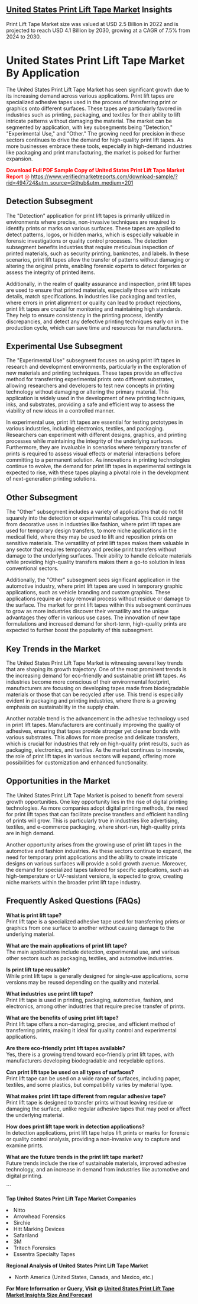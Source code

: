 <h2><a href="https://www.verifiedmarketreports.com/download-sample/?rid=494724&amp;utm_source=Github&amp;utm_medium=201" target="_blank">United States Print Lift Tape Market</a> Insights</h2><p>Print Lift Tape Market size was valued at USD 2.5 Billion in 2022 and is projected to reach USD 4.1 Billion by 2030, growing at a CAGR of 7.5% from 2024 to 2030.</p><p><h1>United States Print Lift Tape Market By Application</h1><p>The United States Print Lift Tape Market has seen significant growth due to its increasing demand across various applications. Print lift tapes are specialized adhesive tapes used in the process of transferring print or graphics onto different surfaces. These tapes are particularly favored in industries such as printing, packaging, and textiles for their ability to lift intricate patterns without damaging the material. The market can be segmented by application, with key subsegments being "Detection," "Experimental Use," and "Other." The growing need for precision in these sectors continues to drive the demand for high-quality print lift tapes. As more businesses embrace these tools, especially in high-demand industries like packaging and print manufacturing, the market is poised for further expansion. <p><span class=""><span style="color: #ff0000;"><strong>Download Full PDF Sample Copy of United States Print Lift Tape Market Report</strong> @ </span><a href="https://www.verifiedmarketreports.com/download-sample/?rid=494724&amp;utm_source=Github&amp;utm_medium=201" target="_blank">https://www.verifiedmarketreports.com/download-sample/?rid=494724&amp;utm_source=Github&amp;utm_medium=201</a></span></p><h2>Detection Subsegment</h2><p>The "Detection" application for print lift tapes is primarily utilized in environments where precise, non-invasive techniques are required to identify prints or marks on various surfaces. These tapes are applied to detect patterns, logos, or hidden marks, which is especially valuable in forensic investigations or quality control processes. The detection subsegment benefits industries that require meticulous inspection of printed materials, such as security printing, banknotes, and labels. In these scenarios, print lift tapes allow the transfer of patterns without damaging or altering the original prints, enabling forensic experts to detect forgeries or assess the integrity of printed items.</p><p>Additionally, in the realm of quality assurance and inspection, print lift tapes are used to ensure that printed materials, especially those with intricate details, match specifications. In industries like packaging and textiles, where errors in print alignment or quality can lead to product rejections, print lift tapes are crucial for monitoring and maintaining high standards. They help to ensure consistency in the printing process, identify discrepancies, and detect any defective printing techniques early on in the production cycle, which can save time and resources for manufacturers.</p><h2>Experimental Use Subsegment</h2><p>The "Experimental Use" subsegment focuses on using print lift tapes in research and development environments, particularly in the exploration of new materials and printing techniques. These tapes provide an effective method for transferring experimental prints onto different substrates, allowing researchers and developers to test new concepts in printing technology without damaging or altering the primary material. This application is widely used in the development of new printing techniques, inks, and substrates, providing a safe and efficient way to assess the viability of new ideas in a controlled manner.</p><p>In experimental use, print lift tapes are essential for testing prototypes in various industries, including electronics, textiles, and packaging. Researchers can experiment with different designs, graphics, and printing processes while maintaining the integrity of the underlying surfaces. Furthermore, they are invaluable in scenarios where temporary transfer of prints is required to assess visual effects or material interactions before committing to a permanent solution. As innovations in printing technologies continue to evolve, the demand for print lift tapes in experimental settings is expected to rise, with these tapes playing a pivotal role in the development of next-generation printing solutions.</p><h2>Other Subsegment</h2><p>The "Other" subsegment includes a variety of applications that do not fit squarely into the detection or experimental categories. This could range from decorative uses in industries like fashion, where print lift tapes are used for temporary design transfers, to more niche applications in the medical field, where they may be used to lift and reposition prints on sensitive materials. The versatility of print lift tapes makes them valuable in any sector that requires temporary and precise print transfers without damage to the underlying surfaces. Their ability to handle delicate materials while providing high-quality transfers makes them a go-to solution in less conventional sectors.</p><p>Additionally, the "Other" subsegment sees significant application in the automotive industry, where print lift tapes are used in temporary graphic applications, such as vehicle branding and custom graphics. These applications require an easy removal process without residue or damage to the surface. The market for print lift tapes within this subsegment continues to grow as more industries discover their versatility and the unique advantages they offer in various use cases. The innovation of new tape formulations and increased demand for short-term, high-quality prints are expected to further boost the popularity of this subsegment.</p><h2>Key Trends in the Market</h2><p>The United States Print Lift Tape Market is witnessing several key trends that are shaping its growth trajectory. One of the most prominent trends is the increasing demand for eco-friendly and sustainable print lift tapes. As industries become more conscious of their environmental footprint, manufacturers are focusing on developing tapes made from biodegradable materials or those that can be recycled after use. This trend is especially evident in packaging and printing industries, where there is a growing emphasis on sustainability in the supply chain.</p><p>Another notable trend is the advancement in the adhesive technology used in print lift tapes. Manufacturers are continually improving the quality of adhesives, ensuring that tapes provide stronger yet cleaner bonds with various substrates. This allows for more precise and delicate transfers, which is crucial for industries that rely on high-quality print results, such as packaging, electronics, and textiles. As the market continues to innovate, the role of print lift tapes in various sectors will expand, offering more possibilities for customization and enhanced functionality.</p><h2>Opportunities in the Market</h2><p>The United States Print Lift Tape Market is poised to benefit from several growth opportunities. One key opportunity lies in the rise of digital printing technologies. As more companies adopt digital printing methods, the need for print lift tapes that can facilitate precise transfers and efficient handling of prints will grow. This is particularly true in industries like advertising, textiles, and e-commerce packaging, where short-run, high-quality prints are in high demand.</p><p>Another opportunity arises from the growing use of print lift tapes in the automotive and fashion industries. As these sectors continue to expand, the need for temporary print applications and the ability to create intricate designs on various surfaces will provide a solid growth avenue. Moreover, the demand for specialized tapes tailored for specific applications, such as high-temperature or UV-resistant versions, is expected to grow, creating niche markets within the broader print lift tape industry.</p><h2>Frequently Asked Questions (FAQs)</h2><p><b>What is print lift tape?</b><br>Print lift tape is a specialized adhesive tape used for transferring prints or graphics from one surface to another without causing damage to the underlying material.</p><p><b>What are the main applications of print lift tape?</b><br>The main applications include detection, experimental use, and various other sectors such as packaging, textiles, and automotive industries.</p><p><b>Is print lift tape reusable?</b><br>While print lift tape is generally designed for single-use applications, some versions may be reused depending on the quality and material.</p><p><b>What industries use print lift tape?</b><br>Print lift tape is used in printing, packaging, automotive, fashion, and electronics, among other industries that require precise transfer of prints.</p><p><b>What are the benefits of using print lift tape?</b><br>Print lift tape offers a non-damaging, precise, and efficient method of transferring prints, making it ideal for quality control and experimental applications.</p><p><b>Are there eco-friendly print lift tapes available?</b><br>Yes, there is a growing trend toward eco-friendly print lift tapes, with manufacturers developing biodegradable and recyclable options.</p><p><b>Can print lift tape be used on all types of surfaces?</b><br>Print lift tape can be used on a wide range of surfaces, including paper, textiles, and some plastics, but compatibility varies by material type.</p><p><b>What makes print lift tape different from regular adhesive tape?</b><br>Print lift tape is designed to transfer prints without leaving residue or damaging the surface, unlike regular adhesive tapes that may peel or affect the underlying material.</p><p><b>How does print lift tape work in detection applications?</b><br>In detection applications, print lift tape helps lift prints or marks for forensic or quality control analysis, providing a non-invasive way to capture and examine prints.</p><p><b>What are the future trends in the print lift tape market?</b><br>Future trends include the rise of sustainable materials, improved adhesive technology, and an increase in demand from industries like automotive and digital printing.</p>```</p><p><strong>Top United States Print Lift Tape Market Companies</strong></p><div data-test-id=""><p><li>Nitto</li><li> Arrowhead Forensics</li><li> Sirchie</li><li> Hitt Marking Devices</li><li> Safariland</li><li> 3M</li><li> Tritech Forensics</li><li> Essentra Specialty Tapes</li></p><div><strong>Regional Analysis of&nbsp;United States Print Lift Tape Market</strong></div><ul><li dir="ltr"><p dir="ltr">North America&nbsp;(United States, Canada, and Mexico, etc.)</p></li></ul><p><strong>For More Information or Query, Visit @&nbsp;</strong><strong><a href="https://www.verifiedmarketreports.com/product/print-lift-tape-market-szie-and-forecast/?utm_source=Github&amp;utm_medium=201" target="_blank">United States Print Lift Tape Market Insights Size And Forecast</a></strong></p></div>
